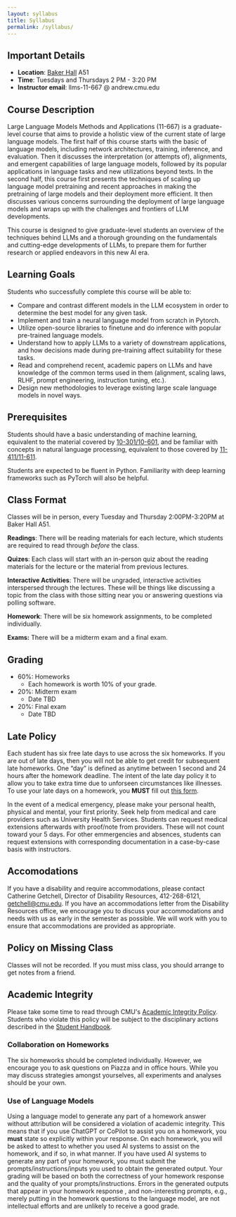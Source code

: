 ```yaml
---
layout: syllabus
title: Syllabus
permalink: /syllabus/
---
```



## Important Details

* **Location**: [Baker Hall](https://www.cmu.edu/finance/property-space/floorplan-room/acad-admin/BPH/index.html) A51
* **Time**: Tuesdays and Thursdays 2 PM - 3:20 PM
* **Instructor email**: llms-11-667 @ andrew.cmu.edu

## Course Description

Large Language Models Methods and Applications (11-667) is a graduate-level course that aims to provide a holistic view of the current state of large language models.
The first half of this course starts with the basic of language models, including network architectures, training, inference, and evaluation.
Then it discusses the interpretation (or attempts of), alignments, and emergent capabilities of large language models, followed by its popular applications in language tasks and new utilizations beyond texts.
In the second half, this course first presents the techniques of scaling up language model pretraining and recent approaches in making the pretraining of large models and their deployment more efficient.
It then discusses various concerns surrounding the deployment of large language models and wraps up with the challenges and frontiers of LLM developments.

This course is designed to give graduate-level students an overview of the techniques behind LLMs and a thorough grounding on the fundamentals and cutting-edge developments of LLMs, to prepare them for further research or applied endeavors in this new AI era.


## Learning Goals

Students who successfully complete this course will be able to:

* Compare and contrast different models in the LLM ecosystem in order to determine the best model for any given task.
* Implement and train a neural language model from scratch in Pytorch.
* Utilize open-source libraries to finetune and do inference with popular pre-trained language models.
* Understand how to apply LLMs to a variety of downstream applications, and how decisions made during pre-training affect suitability for these tasks.
* Read and comprehend recent, academic papers on LLMs and have knowledge of the common terms used in them (alignment, scaling laws, RLHF, prompt engineering, instruction tuning, etc.).
* Design new methodologies to leverage existing large scale language models in novel ways.


## Prerequisites

Students should have a basic understanding of machine learning, equivalent to the material covered by [10-301/10-601](http://www.cs.cmu.edu/~mgormley/courses/10601/schedule.html), and be familiar with concepts in natural language processing, equivalent to those covered by [11-411/11-611](http://demo.clab.cs.cmu.edu/NLP/).

Students are expected to be fluent in Python. Familiarity with deep learning frameworks such as PyTorch will also be helpful.


## Class Format

Classes will be in person, every Tuesday and Thursday 2:00PM-3:20PM at Baker Hall A51. 

**Readings**: There will be reading materials for each lecture, which students are required to read through  _before_ the class.

**Quizes**: Each class will start with an in-person quiz about the reading materials for the lecture or the material from previous lectures.

**Interactive Activities**:
There will be ungraded, interactive activities interspersed through the lectures.
These will be things like discussing a topic from the class with those sitting near you or answering questions via polling software.

**Homework**: There will be six homework assignments, to be completed individually.

**Exams:** There will be a midterm exam and a final exam.


## Grading

* 60%: Homeworks
    * Each homework is worth 10% of your grade.
* 20%: Midterm exam
    * Date TBD
* 20%: Final exam
    * Date TBD

## Late Policy

Each student has six free late days to use across the six homeworks.
If you are out of late days, then you will not be able to get credit for subsequent late homeworks. 
One “day” is defined as anytime between 1 second and 24 hours after the homework deadline.
The intent of the late day policy it to allow you to take extra time due to unforseen circumstances like illnesses.
To use your late days on a homework, you **MUST** fill out [this form](https://forms.gle/pScBLUTirr3K7vJc7).

In the event of a medical emergency, please make your personal health, physical and mental, your first priority.
Seek help from medical and care providers such as University Health Services.
Students can request medical extensions afterwards with proof/note from providers.
These will not count toward your 5 days.
For other emmergencies and absences, students can request extensions with corresponding documentation in a case-by-case basis with instructors.


## Accomodations
If you have a disability and require
accommodations, please contact Catherine Getchell, Director of Disability Resources, 412-268-6121,
getchell@cmu.edu.
If you have an accommodations letter from the Disability Resources office, we encourage you to discuss your accommodations and needs with us as early in the semester as possible.
We will work with you to ensure that accommodations are provided as appropriate.

## Policy on Missing Class

Classes will not be recorded. If you must miss class, you should arrange to get notes from a friend.

## Academic Integrity
Please take some time to read through CMU's [Academic Integrity Policy](https://www.cmu.edu/policies/student-and-student-life/academic-integrity.html).
Students who violate this policy will be subject to the disciplinary actions described in the [Student Handbook](https://www.cmu.edu/student-affairs/theword/academic-discipline/index.html).

### Collaboration on Homeworks
The six homeworks should be completed individually.
However, we encourage you to ask questions on Piazza and in office hours.
While you may discuss strategies amongst yourselves, all experiments and analyses should be your own.

### Use of Language Models
Using a language model to generate any part of a homework answer without attribution will be considered a violation of academic integrity.
This means that if you use ChatGPT or CoPilot to assist you on a homework, you **must** state so explicitly within your response.
On each homework, you will be asked to attest to whether you used AI systems to assist on the homework, and if so, in what manner.
If you have used AI systems to generate any part of your homework, you must submit the prompts/instructions/inputs you used to obtain the generated output.
Your grading will be based on both the correctness of your homework response and the quality of your prompts/instructions.
Errors in the generated outputs that appear in your homework response , and non-interesting prompts, e.g., merely putting in the homework questions to the language model, are not intellectual efforts and are unlikely to receive a good grade.
